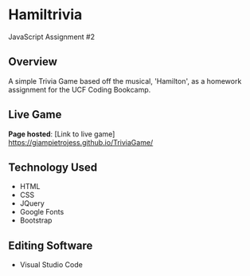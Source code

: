 # Hamiltrivia
JavaScript Assignment #2

## Overview
A simple Trivia Game based off the musical, 'Hamilton', as a homework assignment for the UCF Coding Bookcamp.

## Live Game
**Page hosted**: [Link to live game] https://giampietrojess.github.io/TriviaGame/

## Technology Used
* HTML
* CSS
* JQuery
* Google Fonts
* Bootstrap

## Editing Software
* Visual Studio Code

